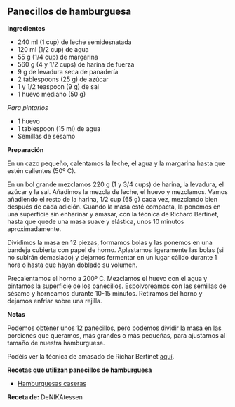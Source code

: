 ## Panecillos de hamburguesa

**Ingredientes**

- 240 ml (1 cup) de leche semidesnatada
- 120 ml (1/2 cup) de agua
- 55 g (1/4 cup) de margarina
- 560 g (4 y 1/2 cups) de harina de fuerza
- 9 g de levadura seca de panadería
- 2 tablespoons (25 g) de azúcar
- 1 y 1/2 teaspoon (9 g) de sal
- 1 huevo mediano (50 g)

*Para pintarlos*

- 1 huevo
- 1 tablespoon (15 ml) de agua
- Semillas de sésamo

**Preparación**

En un cazo pequeño, calentamos la leche, el agua y la margarina hasta que estén calientes (50º C).

En un bol grande mezclamos 220 g (1 y 3/4 cups) de harina, la levadura, el azúcar y la sal. Añadimos la mezcla de leche, el huevo y mezclamos. Vamos añadiendo el resto de la harina, 1/2 cup (65 g) cada vez, mezclando bien después de cada adición. Cuando la masa esté compacta, la ponemos en una superficie sin enharinar y amasar, con la técnica de Richard Bertinet, hasta que quede una masa suave y elástica, unos 10 minutos aproximadamente.

Dividimos la masa en 12 piezas, formamos bolas y las ponemos en una bandeja cubierta con papel de horno. Aplastamos ligeramente las bolas (si no subirán demasiado) y dejamos fermentar en un lugar cálido durante 1 hora o hasta que hayan doblado su volumen.

Precalentamos el horno a 200º C. Mezclamos el huevo con el agua y pintamos la superficie de los panecillos. Espolvoreamos con las semillas de sésamo y horneamos durante 10-15 minutos. Retiramos del horno y dejamos enfriar sobre una rejilla.

**Notas**

Podemos obtener unos 12 panecillos, pero podemos dividir la masa en las porciones que queramos, más grandes o más pequeñas, para ajustarnos al tamaño de nuestra hamburguesa.

Podéis ver la técnica de amasado de Richar Bertinet [aquí](https://www.youtube.com/watch?v=OJ40XQgpFs4).

**Recetas que utilizan panecillos de hamburguesa**

- [Hamburguesas caseras](../salado/hamburguesas-caseras.md)

**Receta de:** DeNIKAtessen